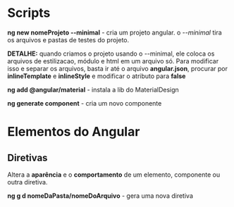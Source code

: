 # Scripts

**ng new nomeProjeto --minimal** - cria um projeto angular. o _--minimal_ tira os arquivos e pastas de testes do projeto.

**DETALHE:** quando criamos o projeto usando o --minimal, ele coloca os arquivos de estilizacao, módulo e html em um arquivo só. Para modificar isso e separar os arquivos, basta ir até o arquivo **angular.json**, procurar por **inlineTemplate** e **inlineStyle** e modificar o atributo para **false**

**ng add @angular/material** - instala a lib do MaterialDesign

**ng generate component** - cria um novo componente

# Elementos do Angular

## Diretivas 

Altera a **aparência** e o **comportamento** de um elemento, componente ou outra diretiva.

**ng g d nomeDaPasta/nomeDoArquivo** - gera uma nova diretiva